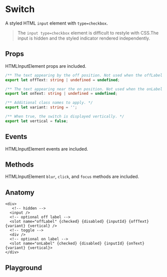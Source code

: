 <script>
    import Playground from './SwitchPlayground.svelte';
</script>

# Switch

A styled HTML `input` element with `type=checkbox`.

> The `input type=checkbox` element is difficult to restyle with CSS.The input is hidden and the styled indicator rendered independently.

## Props

HTMLInputElement props are included.

```ts
/** The text appearing by the off position. Not used when the offLabel slot is filled. */
export let offText: string | undefined = undefined;

/** The text appearing near the on position. Not used when the onLabel slot is filled. */
export let onText: string | undefined = undefined;

/** Additional class names to apply. */
export let variant: string = '';

/** When true, the switch is displayed vertically. */
export let vertical = false;
```

## Events

HTMLInputElement events are included.

## Methods

HTMLInputElement `blur`, `click`, and `focus` methods are included.

## Anatomy

```svelte
<div>
   <!-- hidden -->
  <input />
  <!-- optional off label -->
  <slot name="offLabel" {checked} {disabled} {inputId} {offText} {variant} {vertical} />
  <!-- toggle -->
  <div />
  <!-- optional on label -->
  <slot name="onLabel" {checked} {disabled} {inputId} {onText} {variant} {vertical}>
</div>
```

## Playground

<Playground />
